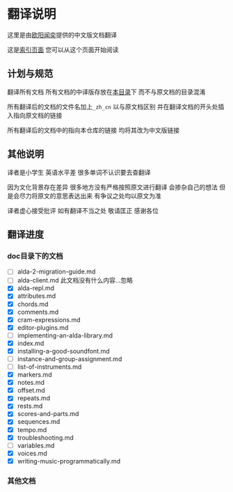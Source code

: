 # 翻译说明

这里是由[欧阳闻奕](https://github.com/OWALabuy)提供的中文版文档翻译

这是[索引页面](./index_zh_cn.md) 您可以从这个页面开始阅读

## 计划与规范

翻译所有文档 所有文档的中译版存放在[本目录](./)下 而不与原文档的目录混淆

所有翻译后的文档的文件名加上`_zh_cn` 以与原文档区别 并在翻译文档的开头处插入指向原文档的链接

所有翻译后的文档中的指向本仓库的链接 均将其改为中文版链接

## 其他说明

译者是小学生 英语水平差 很多单词不认识要去查翻译

因为文化背景存在差异 很多地方没有严格按照原文进行翻译 会掺杂自己的想法 但是会尽力将原文的意思表达出来 有争议之处均以原文为准

译者虚心接受批评 如有翻译不当之处 敬请匡正 感谢各位

## 翻译进度

### doc目录下的文档

- [ ] alda-2-migration-guide.md
- [ ] alda-client.md 此文档没有什么内容...忽略
- [x] alda-repl.md
- [x] attributes.md
- [x] chords.md
- [x] comments.md
- [x] cram-expressions.md
- [x] editor-plugins.md
- [ ] implementing-an-alda-library.md
- [x] index.md
- [x] installing-a-good-soundfont.md
- [ ] instance-and-group-assignment.md
- [ ] list-of-instruments.md
- [x] markers.md
- [x] notes.md
- [x] offset.md
- [x] repeats.md
- [x] rests.md
- [x] scores-and-parts.md
- [x] sequences.md
- [x] tempo.md
- [x] troubleshooting.md
- [ ] variables.md
- [x] voices.md
- [x] writing-music-programmatically.md

### 其他文档
